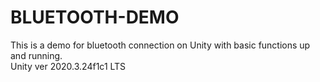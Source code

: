 # BLUETOOTH-DEMO
This is a demo for bluetooth connection on Unity with basic functions up and running.  
Unity ver 2020.3.24f1c1 LTS
